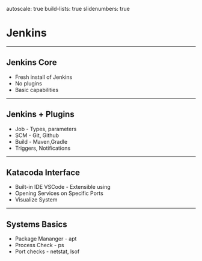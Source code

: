 autoscale: true
build-lists: true
slidenumbers: true

# Jenkins

---

## Jenkins Core

* Fresh install of Jenkins
* No plugins
* Basic capabilities

---

## Jenkins + Plugins

* Job - Types, parameters
* SCM - Git, Github
* Build - Maven,Gradle
* Triggers, Notifications

---

## Katacoda Interface

* Built-in IDE VSCode - Extensible using
* Opening Services on Specific Ports
* Visualize System

---

## Systems Basics

* Package Mananger - apt
* Process Check - ps
* Port checks - netstat, lsof

